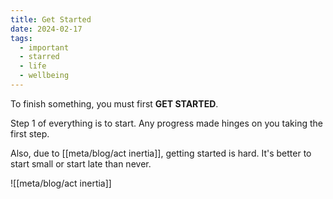 ```yaml
---
title: Get Started
date: 2024-02-17
tags:
  - important
  - starred
  - life
  - wellbeing
---
```

To finish something, you must first **GET STARTED**.

Step 1 of everything is to start. Any progress made hinges on you taking the first step.

Also, due to [[meta/blog/act inertia]], getting started is hard. It's better to start small or start late than never.  

![[meta/blog/act inertia]]